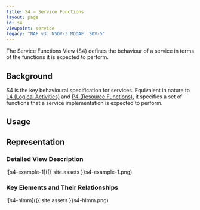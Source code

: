 ```yaml
---
title: S4 – Service Functions
layout: page
id: s4
viewpoint: service
legacy: "NAF v3: NSOV-3 MODAF: SOV-5"
---
```




The Service Functions View (S4) defines the behaviour of a service in
terms of the functions it is expected to perform.

## Background

S4 is the key behavioural specification for services. Equivalent in
nature to [L4 (Logical Activities)](l4.html) and [P4 (Resource
Functions)](p4.html), it specifies a set of functions that a service
implementation is expected to perform.

## Usage

## Representation

### Detailed View Description

![s4-example-1]({{ site.assets }}s4-example-1.png)

### Key Elements and Their Relationships

![s4-hlmm]({{ site.assets }}s4-hlmm.png)
